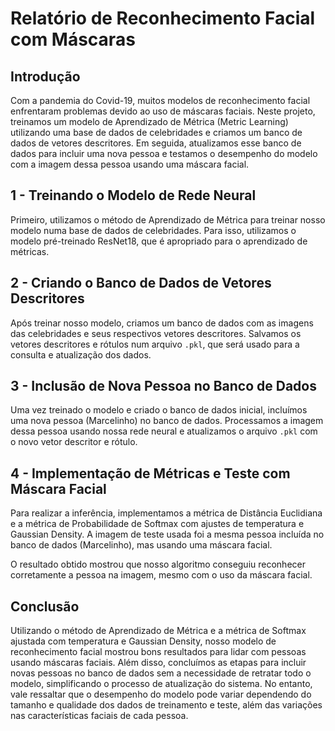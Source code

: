 # Relatório de Reconhecimento Facial com Máscaras

## Introdução
Com a pandemia do Covid-19, muitos modelos de reconhecimento facial enfrentaram problemas devido ao uso de máscaras faciais. Neste projeto, treinamos um modelo de Aprendizado de Métrica (Metric Learning) utilizando uma base de dados de celebridades e criamos um banco de dados de vetores descritores. Em seguida, atualizamos esse banco de dados para incluir uma nova pessoa e testamos o desempenho do modelo com a imagem dessa pessoa usando uma máscara facial.

## 1 - Treinando o Modelo de Rede Neural
Primeiro, utilizamos o método de Aprendizado de Métrica para treinar nosso modelo numa base de dados de celebridades. Para isso, utilizamos o modelo pré-treinado ResNet18, que é apropriado para o aprendizado de métricas.

## 2 - Criando o Banco de Dados de Vetores Descritores
Após treinar nosso modelo, criamos um banco de dados com as imagens das celebridades e seus respectivos vetores descritores. Salvamos os vetores descritores e rótulos num arquivo `.pkl`, que será usado para a consulta e atualização dos dados.

## 3 - Inclusão de Nova Pessoa no Banco de Dados
Uma vez treinado o modelo e criado o banco de dados inicial, incluímos uma nova pessoa (Marcelinho) no banco de dados. Processamos a imagem dessa pessoa usando nossa rede neural e atualizamos o arquivo `.pkl` com o novo vetor descritor e rótulo.

## 4 - Implementação de Métricas e Teste com Máscara Facial
Para realizar a inferência, implementamos a métrica de Distância Euclidiana e a métrica de Probabilidade de Softmax com ajustes de temperatura e Gaussian Density. A imagem de teste usada foi a mesma pessoa incluída no banco de dados (Marcelinho), mas usando uma máscara facial.

O resultado obtido mostrou que nosso algoritmo conseguiu reconhecer corretamente a pessoa na imagem, mesmo com o uso da máscara facial. 

## Conclusão
Utilizando o método de Aprendizado de Métrica e a métrica de Softmax ajustada com temperatura e Gaussian Density, nosso modelo de reconhecimento facial mostrou bons resultados para lidar com pessoas usando máscaras faciais. Além disso, concluímos as etapas para incluir novas pessoas no banco de dados sem a necessidade de retratar todo o modelo, simplificando o processo de atualização do sistema. No entanto, vale ressaltar que o desempenho do modelo pode variar dependendo do tamanho e qualidade dos dados de treinamento e teste, além das variações nas características faciais de cada pessoa.
